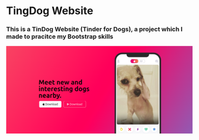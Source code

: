 # TingDog Website

### This is a TinDog Website (Tinder for Dogs), a project which I made to pracitce my Bootstrap skills

![Demo](image.png)